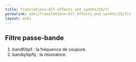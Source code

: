 ```yaml
---
title: Translations:All effects and synths/25/fr
permalink: wiki/Translations:All_effects_and_synths/25/fr/
layout: wiki
---
```


## Filtre passe-bande

1.  bandf/bpf : la fréquence de coupure.
2.  bandq/bpfq : la résonance.
